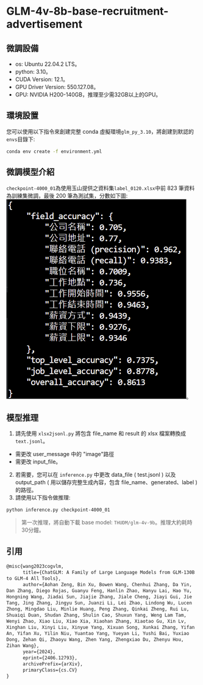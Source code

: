 # GLM-4v-8b-base-recruitment-advertisement

## 微調設備
+ os: Ubuntu 22.04.2 LTS。
+ python: 3.10。
+ CUDA Version: 12.1。
+ GPU Driver Version: 550.127.08。
+ GPU: NVIDIA H200-140GB，推理至少需32GB以上的GPU。

## 環境設置
您可以使用以下指令來創建完整 conda 虛擬環境`glm_py_3.10`，將創建到默認的`envs`目錄下:
```bash
conda env create -f environment.yml
```

## 微調模型介紹
`checkpoint-4000_01`為使用玉山提供之資料集`label_0120.xlsx`中前 823 筆資料為訓練集微調，最後 200 筆為測試集，分數如下圖:![image](https://github.com/sandychinghuang/glm-4v-8b-base-recruitment-advertisement/blob/main/metric.png?raw=true)。


## 模型推理
1. 請先使用 `xlsx2jsonl.py` 將包含 file_name 和 result 的 xlsx 檔案轉換成`text.jsonl`。
+ 需更改 user_message 中的 "image"路徑
+ 需更改 input_file。
2. 若需要，您可以在 `inference.py` 中更改 data_file ( test.jsonl ) 以及 output_path ( 用以儲存完整生成內容，包含 file_name、generated、label ) 的路徑。
3. 請使用以下指令做推理:
```bash
python inference.py checkpoint-4000_01
```
> 第一次推理，將自動下載 base model: `THUDM/glm-4v-9b`。推理大約耗時30分鐘。

## 引用
```
@misc{wang2023cogvlm,
      title={ChatGLM: A Family of Large Language Models from GLM-130B to GLM-4 All Tools}, 
      author={Aohan Zeng, Bin Xu, Bowen Wang, Chenhui Zhang, Da Yin, Dan Zhang, Diego Rojas, Guanyu Feng, Hanlin Zhao, Hanyu Lai, Hao Yu, Hongning Wang, Jiadai Sun, Jiajie Zhang, Jiale Cheng, Jiayi Gui, Jie Tang, Jing Zhang, Jingyu Sun, Juanzi Li, Lei Zhao, Lindong Wu, Lucen Zhong, Mingdao Liu, Minlie Huang, Peng Zhang, Qinkai Zheng, Rui Lu, Shuaiqi Duan, Shudan Zhang, Shulin Cao, Shuxun Yang, Weng Lam Tam, Wenyi Zhao, Xiao Liu, Xiao Xia, Xiaohan Zhang, Xiaotao Gu, Xin Lv, Xinghan Liu, Xinyi Liu, Xinyue Yang, Xixuan Song, Xunkai Zhang, Yifan An, Yifan Xu, Yilin Niu, Yuantao Yang, Yueyan Li, Yushi Bai, Yuxiao Dong, Zehan Qi, Zhaoyu Wang, Zhen Yang, Zhengxiao Du, Zhenyu Hou, Zihan Wang},
      year={2024},
      eprint={2406.12793},
      archivePrefix={arXiv},
      primaryClass={cs.CV}
}
```